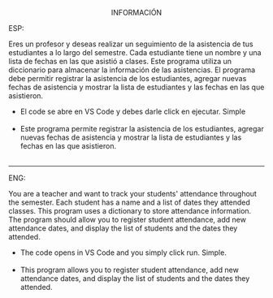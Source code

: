 <p align="center">INFORMACIÓN</p>

ESP:

Eres un profesor y deseas realizar un seguimiento de la asistencia de tus
estudiantes a lo largo del semestre. Cada estudiante tiene un nombre y
una lista de fechas en las que asistió a clases. Este programa utiliza
un diccionario para almacenar la información de las asistencias. 
El programa debe permitir registrar la asistencia de los
estudiantes, agregar nuevas fechas de asistencia y mostrar la lista de
estudiantes y las fechas en las que asistieron.



<ul>
<li>El code se abre en VS Code y debes darle click en ejecutar. Simple </li>
<br>
<li> Este programa permite registrar la asistencia de los
estudiantes, agregar nuevas fechas de asistencia y mostrar la lista de
estudiantes y las fechas en las que asistieron. </li>
<br>
</ul>


---

ENG:

You are a teacher and want to track your students' attendance throughout the semester. Each student has a name and a list of dates they attended classes. This program uses a dictionary to store attendance information. The program should allow you to register student attendance, add new attendance dates, and display the list of students and the dates they attended.

<ul>
<li>The code opens in VS Code and you simply click run. Simple.</li>
<br>
<li>This program allows you to register student attendance, add new attendance dates, and display the list of students and the dates they attended.</li>
<br>
</ul>



